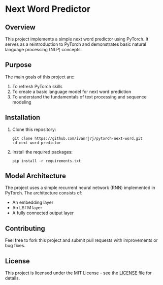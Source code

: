 # Next Word Predictor

## Overview

This project implements a simple next word predictor using PyTorch. It serves as a reintroduction to PyTorch and demonstrates basic natural language processing (NLP) concepts.

## Purpose

The main goals of this project are:

1. To refresh PyTorch skills
2. To create a basic language model for next word prediction
3. To understand the fundamentals of text processing and sequence modeling

## Installation

1. Clone this repository:
   ```
   git clone https://github.com/ivanrj7j/pytorch-next-word.git
   cd next-word-predictor
   ```

2. Install the required packages:
   ```
   pip install -r requirements.txt
   ```

## Model Architecture

The project uses a simple recurrent neural network (RNN) implemented in PyTorch. The architecture consists of:

- An embedding layer
- An LSTM layer
- A fully connected output layer

## Contributing

Feel free to fork this project and submit pull requests with improvements or bug fixes.

## License

This project is licensed under the MIT License - see the [LICENSE](LICENSE) file for details.
